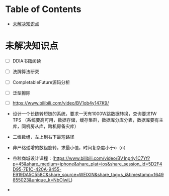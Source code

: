 # Table of Contents

* [未解决知识点](#未解决知识点)


# 未解决知识点

+ [ ] DDIA书籍阅读
+ [ ] 洗牌算法研究
+ [ ] CompletableFuture源码分析
+ [ ] 泛型擦除
+ [ ] https://www.bilibili.com/video/BV1ob4y147K9/


+ 设计一个长链转短链的系统，要求一天有1000W跳数据转换，查询要求1W TPS
  （系统要高可用，数据存储，缓存集群，数据库分库分表，数据库要有主库，同机房从库，跨机房备灾库）
+ 二维数组，左上到右下最短路径
+ 非严格递增的数组旋转，求最小值，时间复杂度小于o（n）

+ 谷粒商城设计课程：(https://www.bilibili.com/video/BV1np4y1C7Yf?p=45&share_medium=iphone&share_plat=ios&share_session_id=5D2F4D95-7E1C-420A-9455-E919DA5C558C&share_source=WEIXIN&share_tag=s_i&timestamp=1649855023&unique_k=NbOlwiL)
+ 
